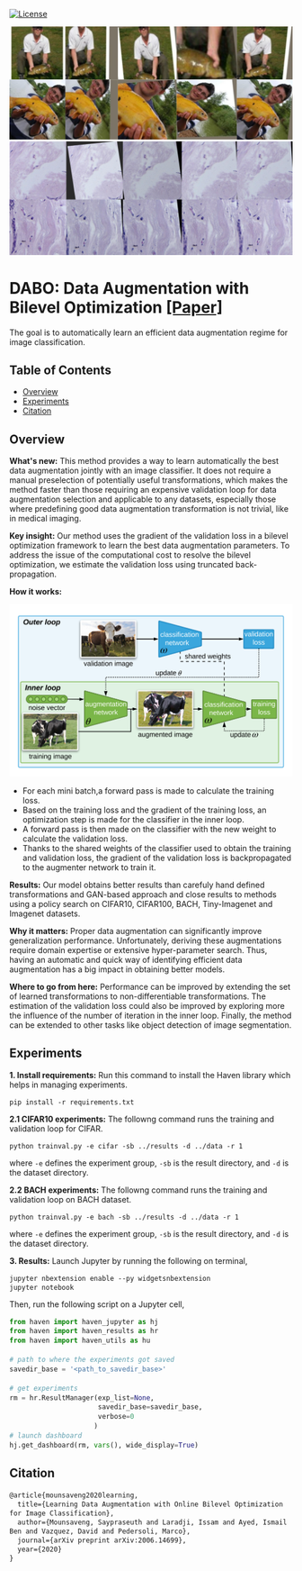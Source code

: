 [![License](https://img.shields.io/badge/License-Apache%202.0-blue.svg)](https://opensource.org/licenses/Apache-2.0)

![figure](docs/imagenet_collage.png)
![figure](docs/bach_collage.png)

# DABO: Data Augmentation with Bilevel Optimization  [[Paper]](https://arxiv.org/pdf/2006.14699.pdf)
The goal is to automatically learn an efficient data augmentation regime for image classification.



## Table of Contents

- [Overview](#overview)
- [Experiments](#experiments)
- [Citation](#citation)

## Overview

<b>What's new:</b> This method provides a way to learn automatically the best data augmentation jointly with an image classifier. It does not require a manual preselection of potentially useful transformations, which makes the method faster than those requiring an expensive validation loop for data augmentation selection and applicable to any datasets, especially those where predefining good data augmentation transformation is not trivial, like in medical imaging.

<b>Key insight:</b> Our method uses the gradient of the validation loss in a bilevel optimization framework to learn the best data augmentation parameters. To address the issue of the computational cost to resolve the bilevel optimization, we estimate the validation loss using truncated back-propagation.

<b>How it works:</b>


![figure](docs/model_new.png)

* For each mini batch,a forward pass is made to calculate the training loss.
* Based on the training loss and the gradient of the training loss, an optimization step is made for the classifier in the inner loop.
* A forward pass is then made on the classifier with the new weight to calculate the validation loss.
* Thanks to the shared weights of the classifier used to obtain the training and validation loss, the gradient of the validation loss is backpropagated to the augmenter network to train it.

<b>Results:</b> Our model obtains better results than carefuly hand defined transformations and GAN-based approach and close results to methods using a policy search on CIFAR10, CIFAR100, BACH, Tiny-Imagenet and Imagenet datasets.

<b>Why it matters:</b> Proper data augmentation can significantly improve generalization performance. Unfortunately, deriving these augmentations require domain expertise or extensive hyper-parameter search. Thus, having an automatic and quick way of identifying efficient data augmentation has a big impact in obtaining better models.

<b>Where to go from here:</b> Performance can be improved by extending the set of learned transformations to non-differentiable transformations. The estimation of the validation loss could also be improved by exploring more the influence of the number of iteration in the inner loop. Finally, the method can be extended to other tasks like object detection of image segmentation.


## Experiments

<b>1. Install requirements:</b> Run this command to install the Haven library which helps in managing experiments.

```
pip install -r requirements.txt
``` 


<b>2.1 CIFAR10 experiments:</b> The followng command runs the training and validation loop for CIFAR.

```
python trainval.py -e cifar -sb ../results -d ../data -r 1
```

where `-e` defines the experiment group, `-sb` is the result directory, and `-d` is the dataset directory.

<b>2.2 BACH experiments:</b> The followng command runs the training and validation loop on BACH dataset.

```
python trainval.py -e bach -sb ../results -d ../data -r 1
```

where `-e` defines the experiment group, `-sb` is the result directory, and `-d` is the dataset directory.


<b>3. Results:</b> Launch Jupyter by running the following on terminal,

```
jupyter nbextension enable --py widgetsnbextension
jupyter notebook
```

Then, run the following script on a Jupyter cell,
```python
from haven import haven_jupyter as hj
from haven import haven_results as hr
from haven import haven_utils as hu

# path to where the experiments got saved
savedir_base = '<path_to_savedir_base>'

# get experiments
rm = hr.ResultManager(exp_list=None, 
                      savedir_base=savedir_base, 
                      verbose=0
                     )
# launch dashboard
hj.get_dashboard(rm, vars(), wide_display=True)
```

## Citation

```
@article{mounsaveng2020learning,
  title={Learning Data Augmentation with Online Bilevel Optimization for Image Classification},
  author={Mounsaveng, Saypraseuth and Laradji, Issam and Ayed, Ismail Ben and Vazquez, David and Pedersoli, Marco},
  journal={arXiv preprint arXiv:2006.14699},
  year={2020}
}
```
